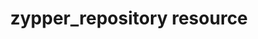 ---
resource_reference: true
properties_shortcode: 
resources_common_guards: true
resources_common_notification: true
resources_common_properties: true
title: zypper_repository resource
resource: zypper_repository
aliases:
- "/resource_zypper_repository.html"
menu:
  infra:
    title: zypper_repository
    identifier: chef_infra/cookbook_reference/resources/zypper_repository zypper_repository
    parent: chef_infra/cookbook_reference/resources
resource_description_list:
- markdown: Use the **zypper_repository** resource to create Zypper package repositories
    on SUSE Enterprise Linux and openSUSE systems. This resource maintains full compatibility
    with the **zypper_repository** resource in the existing **zypper** cookbook.
resource_new_in: '13.3'
syntax_full_code_block: |-
  zypper_repository 'name' do
    autorefresh            true, false # default value: true
    baseurl                String
    cookbook               String
    description            String
    enabled                true, false # default value: true
    gpgautoimportkeys      true, false # default value: true
    gpgcheck               true, false # default value: true
    gpgkey                 String
    keeppackages           true, false # default value: false
    mirrorlist             String
    mode                   String, Integer # default value: "0644"
    path                   String
    priority               Integer # default value: 99
    refresh_cache          true, false # default value: true
    repo_name              String # default value: 'name' unless specified
    source                 String
    type                   String # default value: "NONE"
    action                 Symbol # defaults to :create if not specified
  end
syntax_properties_list: 
syntax_full_properties_list:
- "`zypper_repository` is the resource."
- "`name` is the name given to the resource block."
- "`action` identifies which steps Chef Infra Client will take to bring the node into
  the desired state."
- "`autorefresh`, `baseurl`, `cookbook`, `description`, `enabled`, `gpgautoimportkeys`,
  `gpgcheck`, `gpgkey`, `keeppackages`, `mirrorlist`, `mode`, `path`, `priority`,
  `refresh_cache`, `repo_name`, `source`, and `type` are the properties available
  to this resource."
actions_list:
  :add:
    markdown: Default action. Add a new Zypper repository.
  :refresh:
    markdown: Refresh a Zypper repository.
  :remove:
    markdown: Remove a Zypper repository.
  :nothing:
    shortcode: resources_common_actions_nothing.md
properties_list:
- property: autorefresh
  ruby_type: true, false
  required: false
  default_value: 'true'
  description_list:
  - markdown: Determines whether or not the repository should be refreshed automatically.
- property: baseurl
  ruby_type: String
  required: false
  description_list:
  - markdown: The base URL for the Zypper repository, such as `http://download.opensuse.org`.
- property: cookbook
  ruby_type: String
  required: false
  description_list:
  - markdown: The cookbook to source the repository template file from. Only necessary
      if you're not using the built in template.
- property: description
  ruby_type: String
  required: false
  description_list:
  - markdown: The description of the repository that will be shown by the `zypper
      repos` command.
- property: enabled
  ruby_type: true, false
  required: false
  default_value: 'true'
  description_list:
  - markdown: Determines whether or not the repository should be enabled.
- property: gpgautoimportkeys
  ruby_type: true, false
  required: false
  default_value: 'true'
  description_list:
  - markdown: Automatically import the specified key when setting up the repository.
- property: gpgcheck
  ruby_type: true, false
  required: false
  default_value: 'true'
  description_list:
  - markdown: Determines whether or not to perform a GPG signature check on the repository.
- property: gpgkey
  ruby_type: String
  required: false
  description_list:
  - markdown: The location of the repository key to be imported.
- property: keeppackages
  ruby_type: true, false
  required: false
  default_value: 'false'
  description_list:
  - markdown: Determines whether or not packages should be saved.
- property: mirrorlist
  ruby_type: String
  required: false
  description_list:
  - markdown: The URL of the mirror list that will be used.
- property: mode
  ruby_type: String, Integer
  required: false
  default_value: '0644'
  description_list:
  - markdown: The file mode of the repository file.
- property: path
  ruby_type: String
  required: false
  description_list:
  - markdown: The relative path from the repository's base URL.
- property: priority
  ruby_type: Integer
  required: false
  default_value: '99'
  description_list:
  - markdown: Determines the priority of the Zypper repository.
- property: refresh_cache
  ruby_type: true, false
  required: false
  default_value: 'true'
  description_list:
  - markdown: Determines whether or not the package cache should be refreshed.
- property: repo_name
  ruby_type: String
  required: false
  default_value: The resource block's name
  description_list:
  - markdown: An optional property to set the repository name if it differs from the
      resource block's name.
- property: source
  ruby_type: String
  required: false
  description_list:
  - markdown: The name of the template for the repository file. Only necessary if
      you're not using the built in template.
- property: type
  ruby_type: String
  required: false
  default_value: NONE
  description_list:
  - markdown: Specifies the repository type.
examples: |
  **Add the Apache repo on openSUSE Leap 15**:

  ``` ruby
  zypper_repository 'apache' do
    baseurl 'http://download.opensuse.org/repositories/Apache'
    path '/openSUSE_Leap_15.0'
      type 'rpm-md'
    priority '100'
  end
  ```
---